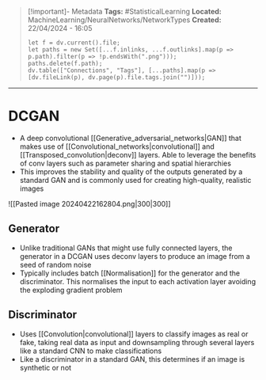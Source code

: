 > [!important]- Metadata
> **Tags:** #StatisticalLearning 
> **Located:** MachineLearning/NeuralNetworks/NetworkTypes
> **Created:** 22/04/2024 - 16:05
> ```dataviewjs
> let f = dv.current().file;
> let paths = new Set([...f.inlinks, ...f.outlinks].map(p => p.path).filter(p => !p.endsWith(".png")));
> paths.delete(f.path);
> dv.table(["Connections", "Tags"], [...paths].map(p => [dv.fileLink(p), dv.page(p).file.tags.join("")]));
> ```

___
# DCGAN
- A deep convolutional [[Generative_adversarial_networks|GAN]] that makes use of [[Convolutional_networks|convolutional]]  and [[Transposed_convolution|deconv]] layers. Able to leverage the benefits of conv layers such as parameter sharing and spatial hierarchies 
- This improves the stability and quality of the outputs generated by a standard GAN and is commonly used for creating high-quality, realistic images

![[Pasted image 20240422162804.png|300|300]]
## Generator
- Unlike traditional GANs that might use fully connected layers, the generator in a DCGAN uses deconv layers to produce an image from a seed of random noise
- Typically includes batch [[Normalisation]] for the generator and the discriminator. This normalises the input to each activation layer avoiding the exploding gradient problem 

## Discriminator 
- Uses [[Convolution|convolutional]] layers to classify images as real or fake, taking real data as input and downsampling through several layers like a standard CNN to make classifications
- Like a discriminator in a standard GAN, this determines if an image is synthetic or not